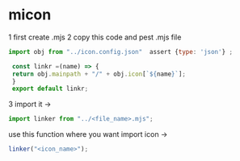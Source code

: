 # micon

1 first create <filename>.mjs 
2 copy this code and pest .mjs file
   ```js
   import obj from "../icon.config.json"  assert {type: 'json'} ;

    const linkr =(name) => {
    return obj.mainpath + "/" + obj.icon[`${name}`];
    }
    export default linkr;

   ```
   3 import it ->
   ```js
   import linker from "../<file_name>.mjs";
   ```
   use this function where you want import icon ->
   ```js
   linker("<icon_name>");
   ```
